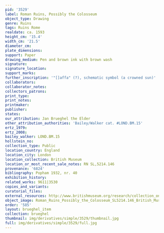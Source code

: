 ```yaml
---
pid: '3529'
label: Roman Ruins, Possibly the Colosseum
object_type: Drawing
genre: Ruins
tags: Ruins Rome
realdate: ca. 1593
height_cm: '15.4'
width_cm: '21.5'
diameter_cm: 
plate_dimensions: 
support: Paper
drawing_medium: Pen and brown ink with brown wash
signature: 
signature_location: 
support_marks: 
further_inscription: '"[]affa" (?), schematic symbol (a crowned sun)'
collaborators: 
collaborator_notes: 
collectors_patrons: 
print_type: 
print_notes: 
printmaker: 
publisher: 
states: 
our_attribution: Jan Brueghel the Elder
other_attribution_authorities: 'Bailey/Walker cat. #LOND.BM.15'
ertz_1979: 
ertz_2008: 
bailey_walker: LOND.BM.15
hollstein_no: 
collection_type: Public
location_country: England
location_city: London
location_collection: British Museum
location_or_most_recent_sale_notes: RN SL,5214.146
provenance: '6824'
bibliography: Popham 1932, nr. 40
exhibition_history: 
related_works: 9611|3530
copies_and_variants: 
curatorial_files: 
external_resources: http://www.britishmuseum.org/research/collection_online/collection_object_details.aspx?objectId=712020&partId=1&searchText=SL%2C5214.146&view=list&page=1
object_image: Roman_Ruins_Possibly_the_Colosseum_SL5214.146_British_Museum.jpg
order: '585'
layout: brueghel_item
collection: brueghel
thumbnail: img/derivatives/simple/3529/thumbnail.jpg
full: img/derivatives/simple/3529/full.jpg
---
```

